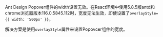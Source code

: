 Ant Design Popover组件的width设置无效。在React环境中使用5.8.5版antd和chrome浏览器版本116.0.5845.112时，宽度无法生效，即使设置了`overlayStyle={{ width: '500px' }}`。

解决方案是使用`overlayStyle`属性来设置Popovcer组件的宽度。
